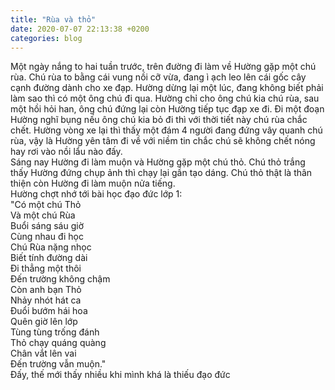 ```yaml
---
title: "Rùa và thỏ"
date: 2020-07-07 22:13:38 +0200
categories: blog
---
```

Một ngày nắng to hai tuần trước, trên đường đi làm về Hường gặp một chú rùa. Chú rùa to bằng cái vung nồi cỡ vừa, đang ì ạch leo lên cái gốc cây cạnh đường dành cho xe đạp. Hường dừng lại một lúc, đang không biết phải làm sao thì có một ông chú đi qua. Hường chỉ cho ông chú kia chú rùa, sau một hồi hỏi han, ông chú đứng lại còn Hường tiếp tục đạp xe đi. Đi một đoạn Hường nghĩ bụng nếu ông chú kia bỏ đi thì với thời tiết này chú rùa chắc chết. Hường vòng xe lại thì thấy một đám 4 người đang đứng vây quanh chú rùa, vậy là Hường yên tâm đi về với niềm tin chắc chú sẽ không chết nóng hay rơi vào nồi lẩu nào đấy.  
Sáng nay Hường đi làm muộn và Hường gặp một chú thỏ. Chú thỏ trắng thấy Hường đứng chụp ảnh thì chạy lại gần tạo dáng. Chú thỏ thật là thân thiện còn Hường đi làm muộn nửa tiếng.  
Hường chợt nhớ tới bài học đạo đức lớp 1:  
"Có một chú Thỏ  
Và một chú Rùa  
Buổi sáng sáu giờ  
Cùng nhau đi học  
Chú Rùa nặng nhọc  
Biết tính đường dài  
Đi thẳng một thôi  
Đến trường không chậm  
Còn anh bạn Thỏ  
Nhảy nhót hát ca  
Đuổi bướm hái hoa  
Quên giờ lên lớp  
Tùng tùng trống đánh  
Thỏ chạy quáng quàng  
Chân vắt lên vai  
Đến trường vẫn muộn."  
Đấy, thế mới thấy nhiều khi mình khá là thiếu đạo đức 